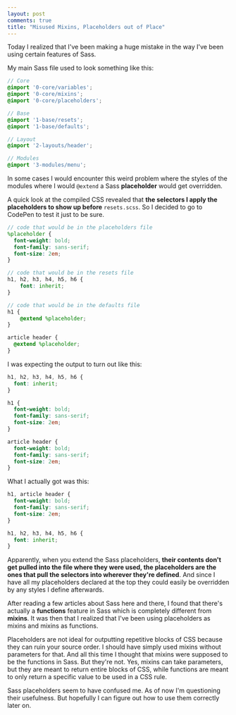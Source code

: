 ```yaml
---
layout: post
comments: true
title: "Misused Mixins, Placeholders out of Place"
---
```


Today I realized that I've been making a huge mistake in the way I've been using certain features of Sass.

My main Sass file used to look something like this:

```scss
// Core
@import '0-core/variables';
@import '0-core/mixins';
@import '0-core/placeholders';

// Base
@import '1-base/resets';
@import '1-base/defaults';

// Layout
@import '2-layouts/header';

// Modules
@import '3-modules/menu';
```

In some cases I would encounter this weird problem where the styles of the modules where I would `@extend` a Sass **placeholder** would get overridden.

A quick look at the compiled CSS revealed that **the selectors I apply the placeholders to show up before** `resets.scss`.
So I decided to go to CodePen to test it just to be sure.

```scss
// code that would be in the placeholders file
%placeholder {
  font-weight: bold;
  font-family: sans-serif;
  font-size: 2em;
}

// code that would be in the resets file
h1, h2, h3, h4, h5, h6 {
	font: inherit;
}

// code that would be in the defaults file
h1 {
	@extend %placeholder;
}

article header {
  @extend %placeholder;
}
```

I was expecting the output to turn out like this:

```scss
h1, h2, h3, h4, h5, h6 {
  font: inherit;
}

h1 {
  font-weight: bold;
  font-family: sans-serif;
  font-size: 2em;
}

article header {
  font-weight: bold;
  font-family: sans-serif;
  font-size: 2em;
}
```

What I actually got was this:

```scss
h1, article header {
  font-weight: bold;
  font-family: sans-serif;
  font-size: 2em;
}

h1, h2, h3, h4, h5, h6 {
  font: inherit;
}
```

Apparently, when you extend the Sass placeholders, **their contents don't get pulled into the file where they were used, the placeholders are the ones that pull the selectors into wherever they're defined**. And since I have all my placeholders declared at the top they could easily be overridden by any styles I define afterwards.

After reading a few articles about Sass here and there, I found that there's actually a **functions** feature in Sass which is completely different from **mixins**. It was then that I realized that I've been using placeholders as mixins and mixins as functions.

Placeholders are not ideal for outputting repetitive blocks of CSS because they can ruin your source order. I should have simply used mixins without parameters for that. And all this time I thought that mixins were supposed to be the functions in Sass. But they're not. Yes, mixins can take parameters, but they are meant to return entire blocks of CSS, while functions are meant to only return a specific value to be used in a CSS rule.

Sass placeholders seem to have confused me. As of now I'm questioning their usefulness. But hopefully I can figure out how to use them correctly later on.
